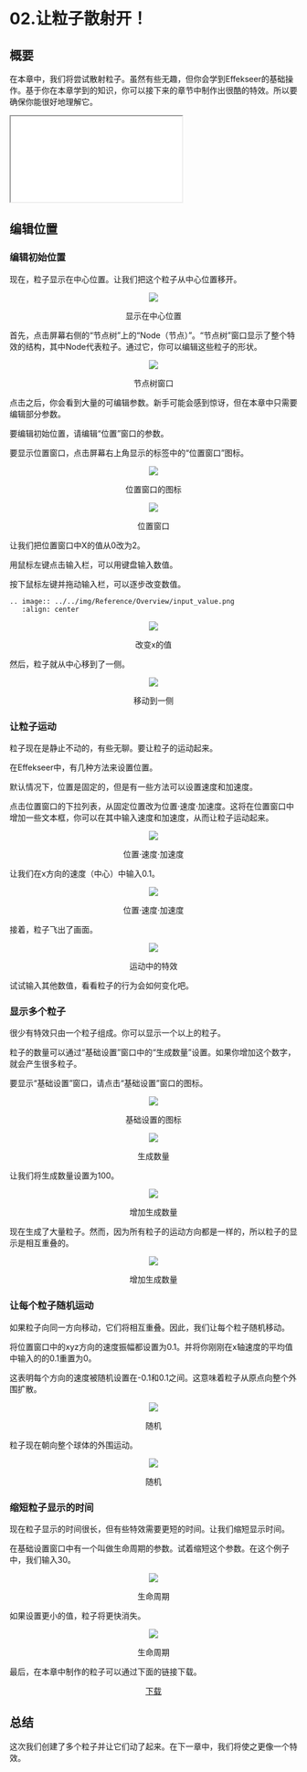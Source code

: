 ﻿# 02.让粒子散射开！

## 概要

在本章中，我们将尝试散射粒子。虽然有些无趣，但你会学到Effekseer的基础操作。基于你在本章学到的知识，你可以接下来的章节中制作出很酷的特效。所以要确保你能很好地理解它。

<iframe src='../../Sample/viewer_en.html#02_Sample/effect.efk'></iframe>

## 编辑位置
   
### 编辑初始位置

现在，粒子显示在中心位置。让我们把这个粒子从中心位置移开。

<div align="center">
<img src="../../img/Tutorial/01_square.png">
<p>显示在中心位置</p>
</div>

首先，点击屏幕右侧的“节点树”上的“Node（节点）”。“节点树”窗口显示了整个特效的结构，其中Node代表粒子。通过它，你可以编辑这些粒子的形状。

<div align="center">
<img src="../../img/Tutorial/02_nodetree.png">
<p>节点树窗口</p>
</div>

点击之后，你会看到大量的可编辑参数。新手可能会感到惊讶，但在本章中只需要编辑部分参数。

要编辑初始位置，请编辑“位置”窗口的参数。

要显示位置窗口，点击屏幕右上角显示的标签中的“位置窗口”图标。

<div align="center">
<img src="../../img/Tutorial/02_position_icon.png">
<p>位置窗口的图标</p>
</div>

<div align="center">
<img src="../../img/Tutorial/02_position_en.png">
<p>位置窗口</p>
</div>

让我们把位置窗口中X的值从0改为2。

用鼠标左键点击输入栏，可以用键盘输入数值。

按下鼠标左键并拖动输入栏，可以逐步改变数值。

```eval_rst
.. image:: ../../img/Reference/Overview/input_value.png
   :align: center
```

<div align="center">
<img src="../../img/Tutorial/02_position_input_en.png">
<p>改变x的值</p>
</div>

然后，粒子就从中心移到了一侧。

<div align="center">
<img src="../../img/Tutorial/02_position_input_view.png">
<p>移动到一侧</p>
</div>

### 让粒子运动

粒子现在是静止不动的，有些无聊。要让粒子的运动起来。

在Effekseer中，有几种方法来设置位置。

默认情况下，位置是固定的，但是有一些方法可以设置速度和加速度。

点击位置窗口的下拉列表，从固定位置改为位置·速度·加速度。这将在位置窗口中增加一些文本框，你可以在其中输入速度和加速度，从而让粒子运动起来。

<div align="center">
<img src="../../img/Tutorial/02_pva_en.png">
<p>位置·速度·加速度</p>
</div>

让我们在x方向的速度（中心）中输入0.1。

<div align="center">
<img src="../../img/Tutorial/02_pva_input_en.png">
<p>位置·速度·加速度</p>
</div>

接着，粒子飞出了画面。

<div align="center">
<img src="../../img/Tutorial/02_pva.gif">
<p>运动中的特效</p>
</div>

试试输入其他数值，看看粒子的行为会如何变化吧。

### 显示多个粒子

很少有特效只由一个粒子组成。你可以显示一个以上的粒子。

粒子的数量可以通过“基础设置”窗口中的“生成数量”设置。如果你增加这个数字，就会产生很多粒子。

要显示“基础设置”窗口，请点击“基础设置”窗口的图标。

<div align="center">
<img src="../../img/Tutorial/02_common_icon.png">
<p>基础设置的图标</p>
</div>

<div align="center">
<img src="../../img/Tutorial/02_common_en.png">
<p>生成数量</p>
</div>

让我们将生成数量设置为100。

<div align="center">
<img src="../../img/Tutorial/02_common_count_en.png">
<p>增加生成数量</p>
</div>

现在生成了大量粒子。然而，因为所有粒子的运动方向都是一样的，所以粒子的显示是相互重叠的。

<div align="center">
<img src="../../img/Tutorial/02_count.gif">
<p>增加生成数量</p>
</div>

### 让每个粒子随机运动

如果粒子向同一方向移动，它们将相互重叠。因此，我们让每个粒子随机移动。

将位置窗口中的xyz方向的速度振幅都设置为0.1。并将你刚刚在x轴速度的平均值中输入的的0.1重置为0。

这表明每个方向的速度被随机设置在-0.1和0.1之间。这意味着粒子从原点向整个外围扩散。

<div align="center">
<img src="../../img/Tutorial/02_random_input_en.png">
<p>随机</p>
</div>

粒子现在朝向整个球体的外围运动。

<div align="center">
<img src="../../img/Tutorial/02_random.gif">
<p>随机</p>
</div>

### 缩短粒子显示的时间

现在粒子显示的时间很长，但有些特效需要更短的时间。让我们缩短显示时间。

在基础设置窗口中有一个叫做生命周期的参数。试着缩短这个参数。在这个例子中，我们输入30。

<div align="center">
<img src="../../img/Tutorial/02_life_input_en.png">
<p>生命周期</p>
</div>

如果设置更小的值，粒子将更快消失。

<div align="center">
<img src="../../img/Tutorial/02_completed.gif">
<p>生命周期</p>
</div>

最后，在本章中制作的粒子可以通过下面的链接下载。

<div align="center">
<a href = "../../Sample/02_Sample.zip">下载</a>
</div>

## 总结

这次我们创建了多个粒子并让它们动了起来。在下一章中，我们将使之更像一个特效。